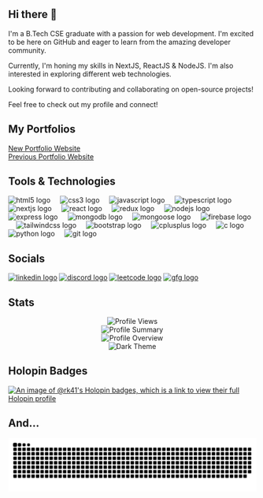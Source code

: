 ## Hi there 👋

I'm a B.Tech CSE graduate with a passion for web development. I'm excited to be here on GitHub and eager to learn from the amazing developer community. 

Currently, I'm honing my skills in NextJS, ReactJS & NodeJS. I'm also interested in exploring different web technologies.

Looking forward to contributing and collaborating on open-source projects!  

Feel free to check out my profile and connect! 

## My Portfolios

<a href='https://portfolio31-rk-41s-projects.vercel.app/' alt='latest portfolio' target="_blank">New Portfolio Website</a>
<br>
<a href='https://rajan-kumar.vercel.app/' alt='portfolio' target="_blank">Previous Portfolio Website</a>

###

<!-- <img align="right" height="150" src="https://i.imgflip.com/65efzo.gif"  /> -->

###
## Tools & Technologies

<div align="left">
  <img src="https://cdn.jsdelivr.net/gh/devicons/devicon/icons/html5/html5-original.svg" height="30" alt="html5 logo"  />
  <img width="12" />
  <img src="https://cdn.jsdelivr.net/gh/devicons/devicon/icons/css3/css3-original.svg" height="30" alt="css3 logo"  />
  <img width="12" />
  <img src="https://cdn.jsdelivr.net/gh/devicons/devicon/icons/javascript/javascript-original.svg" height="30" alt="javascript logo"  />
  <img width="12" />
  <img src="https://cdn.jsdelivr.net/gh/devicons/devicon/icons/typescript/typescript-original.svg" height="30" alt="typescript logo"  />
  <img width="12" />
  <img src="https://cdn.jsdelivr.net/gh/devicons/devicon/icons/nextjs/nextjs-original.svg" height="30" alt="nextjs logo"  />
  <img width="12" />
  <img src="https://cdn.jsdelivr.net/gh/devicons/devicon/icons/react/react-original.svg" height="30" alt="react logo"  />
  <img width="12" />
  <img src="https://cdn.jsdelivr.net/gh/devicons/devicon/icons/redux/redux-original.svg" height="30" alt="redux logo"  />
  <img width="12" />
  <img src="https://cdn.jsdelivr.net/gh/devicons/devicon/icons/nodejs/nodejs-original.svg" height="30" alt="nodejs logo"  />
  <img width="12" />
  <img src="https://cdn.jsdelivr.net/gh/devicons/devicon/icons/express/express-original.svg" height="30" alt="express logo"  />
  <img width="12" />
  <img src="https://cdn.jsdelivr.net/gh/devicons/devicon/icons/mongodb/mongodb-original.svg" height="30" alt="mongodb logo"  />
  <img width="12" />
  <img src="https://cdn.jsdelivr.net/gh/devicons/devicon@latest/icons/mongoose/mongoose-original-wordmark.svg" height="30" alt="mongoose logo" />
  <img width="12" />
  <img src="https://cdn.jsdelivr.net/gh/devicons/devicon@latest/icons/firebase/firebase-original-wordmark.svg" height="30" alt="firebase logo" />
  <img width="12" />
  <img src="https://cdn.jsdelivr.net/gh/devicons/devicon/icons/tailwindcss/tailwindcss-original.svg" height="30" alt="tailwindcss logo"  />
  <img width="12" />
  <img src="https://cdn.jsdelivr.net/gh/devicons/devicon/icons/bootstrap/bootstrap-original.svg" height="30" alt="bootstrap logo"  />
  <img width="12" />
  <img src="https://cdn.jsdelivr.net/gh/devicons/devicon/icons/cplusplus/cplusplus-original.svg" height="30" alt="cplusplus logo"  />
  <img width="12" />
  <img src="https://cdn.jsdelivr.net/gh/devicons/devicon/icons/c/c-original.svg" height="30" alt="c logo"  />
  <img width="12" />
  <img src="https://cdn.jsdelivr.net/gh/devicons/devicon/icons/python/python-original.svg" height="30" alt="python logo"  />
  <img width="12" />
  <img src="https://cdn.jsdelivr.net/gh/devicons/devicon/icons/git/git-original.svg" height="30" alt="git logo"  />
  <img width="12" />
</div>

###
## Socials

<div align="left">
<!--   <img src="https://img.shields.io/static/v1?message=Discord&logo=discord&label=&color=7289DA&logoColor=white&labelColor=&style=for-the-badge" height="35" alt="discord logo"  /> -->
<!--   <a href="https://discord.com/1000062447929016340"><img src="https://img.shields.io/static/v1?message=Gmail&logo=gmail&label=&color=D14836&logoColor=white&labelColor=&style=for-the-badge" height="35" alt="gmail logo"  /></a> -->
  <a href="https://linkedin.com/in/rajankumar1124" target="_blank"><img src="https://img.shields.io/static/v1?message=LinkedIn&logo=linkedin&label=&color=0077FF&logoColor=white&labelColor=&style=for-the-badge" height="35" alt="linkedin logo"  /></a>
  <a href="https://discord.com/channels/@me/1000062447929016340"><img src="https://img.shields.io/static/v1?message=Discord&logo=discord&label=&color=1100FF&logoColor=white&labelColor=&style=for-the-badge" height="35" alt="discord logo"  /></a>
  <a href="https://leetcode.com/rk41" target="_blank"><img src="https://img.shields.io/static/v1?message=LeetCode&logo=leetcode&label=&color=000000&logoColor=yellow&labelColor=&style=for-the-badge" height="35" alt="leetcode logo"  /></a>
  <a href="https://www.geeksforgeeks.org/user/a_joker41/" target="_blank"><img src="https://img.shields.io/static/v1?message=GeeksForGeeks&logo=geeksforgeeks&label=&color=000000&logoColor=green&labelColor=&style=for-the-badge" height="35" alt="gfg logo"  /></a>
</div>


###
## Stats

<div align="center">
  <img src="https://komarev.com/ghpvc/?username=RK-41&color=green" alt="Profile Views">
</div>

<div align="center">
  <img src="https://github-profile-summary-cards.vercel.app/api/cards/repos-per-language?username=RK-41&theme=github_dark" alt="Profile Summary">
</div>

<div align="center">
  <img src="https://github-readme-stats.vercel.app/api?username=RK-41&show_icons=true&theme=github_dark" alt="Profile Overview">
</div>

<div align="center">
<!--   <img src="https://github-readme-streak-stats.herokuapp.com/?user=RK-41&theme=github_dark" alt="Streak Stats"> -->
  <img src="https://github-profile-summary-cards.vercel.app/api/cards/profile-details?username=RK-41&theme=github_dark" alt="Dark Theme">
</div>

<!-- 
## Stats
![Profile Views](https://komarev.com/ghpvc/?username=RK-41&color=green)

### Detailed Stats
![Profile Overview](https://github-readme-stats.vercel.app/api?username=RK-41&show_icons=true&theme=radical)

### Language Distribution
![Profile Summary](https://github-profile-summary-cards.vercel.app/api/cards/repos-per-language?username=RK-41&theme=dark)

### Contribution 
![Streak Stats](https://github-readme-streak-stats.herokuapp.com/?user=RK-41&theme=dark)
![Dark Theme](https://github-profile-summary-cards.vercel.app/api/cards/profile-details?username=RK-41&theme=github_dark)
-->
###

<!--
**RK-41/RK-41** is a ✨ _special_ ✨ repository because its `README.md` (this file) appears on your GitHub profile.

Here are some ideas to get you started:

- 🔭 I’m currently working on ...
- 🌱 I’m currently learning ...
- 👯 I’m looking to collaborate on ...
- 🤔 I’m looking for help with ...
- 💬 Ask me about ...
- 📫 How to reach me: ...
- 😄 Pronouns: ...
- ⚡ Fun fact: ...
-->


## Holopin Badges
[![An image of @rk41's Holopin badges, which is a link to view their full Holopin profile](https://holopin.me/rk41)](https://holopin.io/@rk41)

###
## And...
<!-- <br clear="both"> -->
<div align="center">
  <img src="https://raw.githubusercontent.com/rk-41/rk-41/output/snake.svg" alt="Snake animation" />
</div>
